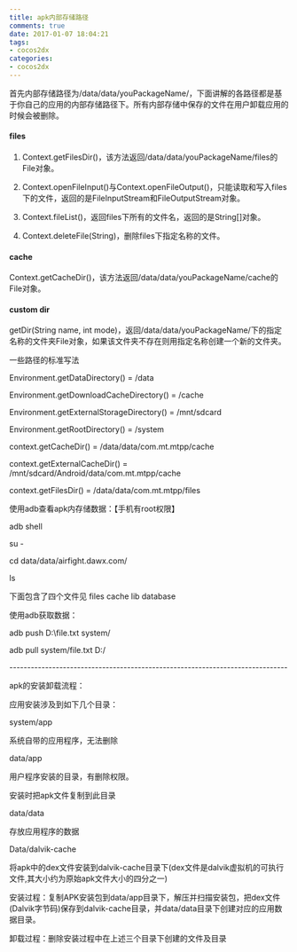 ```yaml
---
title: apk内部存储路径
comments: true
date: 2017-01-07 18:04:21
tags:
- cocos2dx
categories:
- cocos2dx
---
```


首先内部存储路径为/data/data/youPackageName/，下面讲解的各路径都是基于你自己的应用的内部存储路径下。所有内部存储中保存的文件在用户卸载应用的时候会被删除。

#### files

1. Context.getFilesDir()，该方法返回/data/data/youPackageName/files的File对象。

2. Context.openFileInput()与Context.openFileOutput()，只能读取和写入files下的文件，返回的是FileInputStream和FileOutputStream对象。

3. Context.fileList()，返回files下所有的文件名，返回的是String[]对象。

4. Context.deleteFile(String)，删除files下指定名称的文件。

 

#### cache

Context.getCacheDir()，该方法返回/data/data/youPackageName/cache的File对象。

 

#### custom dir

getDir(String name, int mode)，返回/data/data/youPackageName/下的指定名称的文件夹File对象，如果该文件夹不存在则用指定名称创建一个新的文件夹。



一些路径的标准写法

 Environment.getDataDirectory() = /data

 Environment.getDownloadCacheDirectory() = /cache

 Environment.getExternalStorageDirectory() = /mnt/sdcard

 Environment.getRootDirectory() = /system

 context.getCacheDir() = /data/data/com.mt.mtpp/cache

 context.getExternalCacheDir() = /mnt/sdcard/Android/data/com.mt.mtpp/cache

 context.getFilesDir() = /data/data/com.mt.mtpp/files



使用adb查看apk内存储数据：【手机有root权限】



adb shell

su -

cd data/data/airfight.dawx.com/

ls

下面包含了四个文件见  files  cache  lib database



使用adb获取数据：

adb push D:\file.txt system/

adb pull system/file.txt D:/



\------------------------------------------------------------------------------

apk的安装卸载流程：

应用安装涉及到如下几个目录：

system/app 

 系统自带的应用程序，无法删除

 

data/app

 用户程序安装的目录，有删除权限。

安装时把apk文件复制到此目录

 

data/data

 存放应用程序的数据

 

Data/dalvik-cache

 将apk中的dex文件安装到dalvik-cache目录下(dex文件是dalvik虚拟机的可执行文件,其大小约为原始apk文件大小的四分之一)



 安装过程：复制APK安装包到data/app目录下，解压并扫描安装包，把dex文件(Dalvik字节码)保存到dalvik-cache目录，并data/data目录下创建对应的应用数据目录。

卸载过程：删除安装过程中在上述三个目录下创建的文件及目录